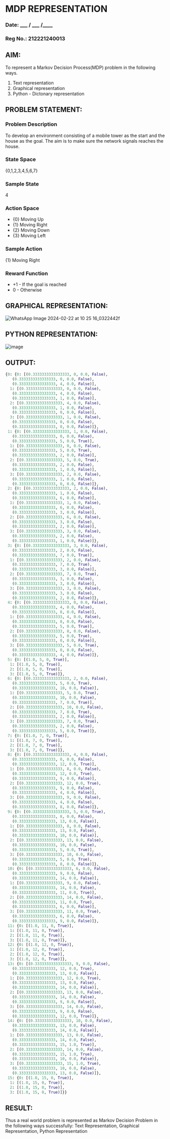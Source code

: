 # MDP REPRESENTATION
### Date:  ___ / ___ /____
### Reg No.: 212221240013
## AIM:
To represent a Markov Decision Process(MDP) problem in the following ways.

1. Text representation
2. Graphical representation
3. Python - Dictonary representation

## PROBLEM STATEMENT:

### Problem Description
To develop an environment consisting of a mobile tower as the start and the house as the goal. The aim is to make sure the network signals reaches the house.

### State Space
{0,1,2,3,4,5,6,7}

### Sample State
4

### Action Space
* {0} Moving Up
* {1} Moving Right
* {2} Moving Down
* {3} Moving Left

### Sample Action
{1} Moving Right

### Reward Function
* +1 - If the goal is reached
* 0 - Otherwise

## GRAPHICAL REPRESENTATION:
![WhatsApp Image 2024-02-22 at 10 25 16_0322442f](https://github.com/Pavan-Gv/mdp-representation/assets/94827772/3c74fe03-6e79-4906-b866-79c4efa5d687)


## PYTHON REPRESENTATION:
![image](https://github.com/Pavan-Gv/mdp-representation/assets/94827772/53afcb85-9c24-4a99-ad39-a03c87da4772)


## OUTPUT:
```python
{0: {0: [(0.3333333333333333, 0, 0.0, False),
   (0.3333333333333333, 0, 0.0, False),
   (0.3333333333333333, 4, 0.0, False)],
  1: [(0.3333333333333333, 0, 0.0, False),
   (0.3333333333333333, 4, 0.0, False),
   (0.3333333333333333, 1, 0.0, False)],
  2: [(0.3333333333333333, 4, 0.0, False),
   (0.3333333333333333, 1, 0.0, False),
   (0.3333333333333333, 0, 0.0, False)],
  3: [(0.3333333333333333, 1, 0.0, False),
   (0.3333333333333333, 0, 0.0, False),
   (0.3333333333333333, 0, 0.0, False)]},
 1: {0: [(0.3333333333333333, 1, 0.0, False),
   (0.3333333333333333, 0, 0.0, False),
   (0.3333333333333333, 5, 0.0, True)],
  1: [(0.3333333333333333, 0, 0.0, False),
   (0.3333333333333333, 5, 0.0, True),
   (0.3333333333333333, 2, 0.0, False)],
  2: [(0.3333333333333333, 5, 0.0, True),
   (0.3333333333333333, 2, 0.0, False),
   (0.3333333333333333, 1, 0.0, False)],
  3: [(0.3333333333333333, 2, 0.0, False),
   (0.3333333333333333, 1, 0.0, False),
   (0.3333333333333333, 0, 0.0, False)]},
 2: {0: [(0.3333333333333333, 2, 0.0, False),
   (0.3333333333333333, 1, 0.0, False),
   (0.3333333333333333, 6, 0.0, False)],
  1: [(0.3333333333333333, 1, 0.0, False),
   (0.3333333333333333, 6, 0.0, False),
   (0.3333333333333333, 3, 0.0, False)],
  2: [(0.3333333333333333, 6, 0.0, False),
   (0.3333333333333333, 3, 0.0, False),
   (0.3333333333333333, 2, 0.0, False)],
  3: [(0.3333333333333333, 3, 0.0, False),
   (0.3333333333333333, 2, 0.0, False),
   (0.3333333333333333, 1, 0.0, False)]},
 3: {0: [(0.3333333333333333, 3, 0.0, False),
   (0.3333333333333333, 2, 0.0, False),
   (0.3333333333333333, 7, 0.0, True)],
  1: [(0.3333333333333333, 2, 0.0, False),
   (0.3333333333333333, 7, 0.0, True),
   (0.3333333333333333, 3, 0.0, False)],
  2: [(0.3333333333333333, 7, 0.0, True),
   (0.3333333333333333, 3, 0.0, False),
   (0.3333333333333333, 3, 0.0, False)],
  3: [(0.3333333333333333, 3, 0.0, False),
   (0.3333333333333333, 3, 0.0, False),
   (0.3333333333333333, 2, 0.0, False)]},
 4: {0: [(0.3333333333333333, 0, 0.0, False),
   (0.3333333333333333, 4, 0.0, False),
   (0.3333333333333333, 8, 0.0, False)],
  1: [(0.3333333333333333, 4, 0.0, False),
   (0.3333333333333333, 8, 0.0, False),
   (0.3333333333333333, 5, 0.0, True)],
  2: [(0.3333333333333333, 8, 0.0, False),
   (0.3333333333333333, 5, 0.0, True),
   (0.3333333333333333, 0, 0.0, False)],
  3: [(0.3333333333333333, 5, 0.0, True),
   (0.3333333333333333, 0, 0.0, False),
   (0.3333333333333333, 4, 0.0, False)]},
 5: {0: [(1.0, 5, 0, True)],
  1: [(1.0, 5, 0, True)],
  2: [(1.0, 5, 0, True)],
  3: [(1.0, 5, 0, True)]},
 6: {0: [(0.3333333333333333, 2, 0.0, False),
   (0.3333333333333333, 5, 0.0, True),
   (0.3333333333333333, 10, 0.0, False)],
  1: [(0.3333333333333333, 5, 0.0, True),
   (0.3333333333333333, 10, 0.0, False),
   (0.3333333333333333, 7, 0.0, True)],
  2: [(0.3333333333333333, 10, 0.0, False),
   (0.3333333333333333, 7, 0.0, True),
   (0.3333333333333333, 2, 0.0, False)],
  3: [(0.3333333333333333, 7, 0.0, True),
   (0.3333333333333333, 2, 0.0, False),
   (0.3333333333333333, 5, 0.0, True)]},
 7: {0: [(1.0, 7, 0, True)],
  1: [(1.0, 7, 0, True)],
  2: [(1.0, 7, 0, True)],
  3: [(1.0, 7, 0, True)]},
 8: {0: [(0.3333333333333333, 4, 0.0, False),
   (0.3333333333333333, 8, 0.0, False),
   (0.3333333333333333, 12, 0.0, True)],
  1: [(0.3333333333333333, 8, 0.0, False),
   (0.3333333333333333, 12, 0.0, True),
   (0.3333333333333333, 9, 0.0, False)],
  2: [(0.3333333333333333, 12, 0.0, True),
   (0.3333333333333333, 9, 0.0, False),
   (0.3333333333333333, 4, 0.0, False)],
  3: [(0.3333333333333333, 9, 0.0, False),
   (0.3333333333333333, 4, 0.0, False),
   (0.3333333333333333, 8, 0.0, False)]},
 9: {0: [(0.3333333333333333, 5, 0.0, True),
   (0.3333333333333333, 8, 0.0, False),
   (0.3333333333333333, 13, 0.0, False)],
  1: [(0.3333333333333333, 8, 0.0, False),
   (0.3333333333333333, 13, 0.0, False),
   (0.3333333333333333, 10, 0.0, False)],
  2: [(0.3333333333333333, 13, 0.0, False),
   (0.3333333333333333, 10, 0.0, False),
   (0.3333333333333333, 5, 0.0, True)],
  3: [(0.3333333333333333, 10, 0.0, False),
   (0.3333333333333333, 5, 0.0, True),
   (0.3333333333333333, 8, 0.0, False)]},
 10: {0: [(0.3333333333333333, 6, 0.0, False),
   (0.3333333333333333, 9, 0.0, False),
   (0.3333333333333333, 14, 0.0, False)],
  1: [(0.3333333333333333, 9, 0.0, False),
   (0.3333333333333333, 14, 0.0, False),
   (0.3333333333333333, 11, 0.0, True)],
  2: [(0.3333333333333333, 14, 0.0, False),
   (0.3333333333333333, 11, 0.0, True),
   (0.3333333333333333, 6, 0.0, False)],
  3: [(0.3333333333333333, 11, 0.0, True),
   (0.3333333333333333, 6, 0.0, False),
   (0.3333333333333333, 9, 0.0, False)]},
 11: {0: [(1.0, 11, 0, True)],
  1: [(1.0, 11, 0, True)],
  2: [(1.0, 11, 0, True)],
  3: [(1.0, 11, 0, True)]},
 12: {0: [(1.0, 12, 0, True)],
  1: [(1.0, 12, 0, True)],
  2: [(1.0, 12, 0, True)],
  3: [(1.0, 12, 0, True)]},
 13: {0: [(0.3333333333333333, 9, 0.0, False),
   (0.3333333333333333, 12, 0.0, True),
   (0.3333333333333333, 13, 0.0, False)],
  1: [(0.3333333333333333, 12, 0.0, True),
   (0.3333333333333333, 13, 0.0, False),
   (0.3333333333333333, 14, 0.0, False)],
  2: [(0.3333333333333333, 13, 0.0, False),
   (0.3333333333333333, 14, 0.0, False),
   (0.3333333333333333, 9, 0.0, False)],
  3: [(0.3333333333333333, 14, 0.0, False),
   (0.3333333333333333, 9, 0.0, False),
   (0.3333333333333333, 12, 0.0, True)]},
 14: {0: [(0.3333333333333333, 10, 0.0, False),
   (0.3333333333333333, 13, 0.0, False),
   (0.3333333333333333, 14, 0.0, False)],
  1: [(0.3333333333333333, 13, 0.0, False),
   (0.3333333333333333, 14, 0.0, False),
   (0.3333333333333333, 15, 1.0, True)],
  2: [(0.3333333333333333, 14, 0.0, False),
   (0.3333333333333333, 15, 1.0, True),
   (0.3333333333333333, 10, 0.0, False)],
  3: [(0.3333333333333333, 15, 1.0, True),
   (0.3333333333333333, 10, 0.0, False),
   (0.3333333333333333, 13, 0.0, False)]},
 15: {0: [(1.0, 15, 0, True)],
  1: [(1.0, 15, 0, True)],
  2: [(1.0, 15, 0, True)],
  3: [(1.0, 15, 0, True)]}}

```


## RESULT:
Thus a real world problem is represented as Markov Decision Problem in the following ways successfully: Text Representation, Graphical Representation, Python Representation

